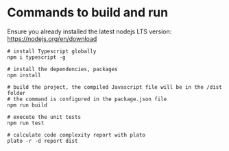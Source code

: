 # Commands to build and run
Ensure you already installed the latest nodejs LTS version: https://nodejs.org/en/download

```
# install Typescript globally
npm i typescript -g

# install the dependencies, packages
npm install

# build the project, the compiled Javascript file will be in the /dist folder
# the command is configured in the package.json file
npm run build

# execute the unit tests
npm run test

# calculate code complexity report with plato
plato -r -d report dist

```